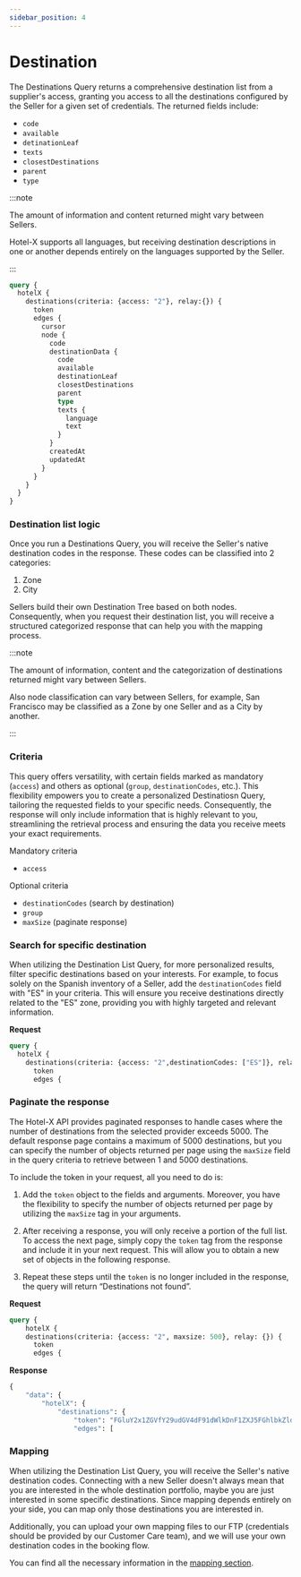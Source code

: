 ```yaml
---
sidebar_position: 4
---
```


# Destination

The Destinations Query returns a comprehensive destination list from a supplier's access, granting you access to all the destinations configured by the Seller for a given set of credentials. The returned fields include:

* `code`
* `available`
* `detinationLeaf`
* `texts` 
* `closestDestinations`
* `parent`
* `type`

:::note

The amount of information and content returned might vary between Sellers.

Hotel-X supports all languages, but receiving destination descriptions in one or another depends entirely on the languages supported by the Seller.

:::

```graphql
query {
  hotelX {
    destinations(criteria: {access: "2"}, relay:{}) {
      token
      edges {
        cursor
        node {
          code
          destinationData {
            code
            available
            destinationLeaf
            closestDestinations
            parent
            type
            texts {
              language
              text
            }
          }
          createdAt
          updatedAt
        }
      }
    }
  }
}
```

### Destination list logic

Once you run a Destinations Query, you will receive the Seller's native destination codes in the response. These codes can be classified into 2 categories:

1. Zone
2. City

Sellers build their own Destination Tree based on both nodes. Consequently, when you request their destination list, you will receive a structured categorized response that can help you with the mapping process.

:::note

The amount of information, content and the categorization of destinations returned might vary between Sellers.

Also node classification can vary between Sellers, for example, San Francisco may be classified as a Zone by one Seller and as a City by another.

:::

### Criteria  

This query offers versatility, with certain fields marked as mandatory (`access`) and others as optional (`group`, `destinationCodes`, etc.). This flexibility empowers you to create a personalized Destinatiosn Query, tailoring the requested fields to your specific needs. Consequently, the response will only include information that is highly relevant to you, streamlining the retrieval process and ensuring the data you receive meets your exact requirements.

Mandatory criteria
* `access`

Optional criteria
* `destinationCodes` (search by destination)
* `group`
* `maxSize` (paginate response)

### Search for specific destination

When utilizing the Destination List Query, for more personalized results, filter specific destinations based on your interests. For example, to focus solely on the Spanish inventory of a Seller, add the `destinationCodes` field with "ES" in your criteria. This will ensure you receive destinations directly related to the "ES" zone, providing you with highly targeted and relevant information.

**Request**

```graphql
query {
  hotelX {
    destinations(criteria: {access: "2",destinationCodes: ["ES"]}, relay:{}) {
      token
      edges {
```

### Paginate the response

The Hotel-X API provides paginated responses to handle cases where the number of destinations from the selected provider exceeds 5000. The default response page contains a maximum of 5000 destinations, but you can specify the number of objects returned per page using the `maxSize` field in the query criteria to retrieve between 1 and 5000 destinations.

To include the token in your request, all you need to do is:

1. Add the `token` object to the fields and arguments. Moreover, you have the flexibility to specify the number of objects returned per page by utilizing the `maxSize` tag in your arguments.

2. After receiving a response, you will only receive a portion of the full list. To access the next page, simply copy the `token` tag from the response and include it in your next request. This will allow you to obtain a new set of objects in the following response.

3. Repeat these steps until the `token` is no longer included in the response, the query will return “Destinations not found”.

**Request**

```graphql
query {
    hotelX {
    destinations(criteria: {access: "2", maxsize: 500}, relay: {}) {
      token
      edges {
```

**Response**

```graphql
{
	"data": {
		"hotelX": {
			"destinations": {
				"token": "FGluY2x1ZGVfY29udGV4dF91dWlkDnF1ZXJ5FGhlbkZldGNoAhZMN2w2SlZYaVNaaXhYeXHwdm1GWjlBAAAAAATLRLQWeXZ3cU12MkpSbTY3WkF6QzJraWJWZxZFX3NZYkQ1UFN6fWFaQjlXMXBSbmhBAAAAABCavEoWWFltUDMwVXRUT0ctUWY5Y3FDX39vQQ==",,
				"edges": [
```

### Mapping

When utilizing the Destination List Query, you will receive the Seller's native destination codes. Connecting with a new Seller doesn't always mean that you are interested in the whole destination portfolio, maybe you are just interested in some specific destinations. Since mapping depends entirely on your side, you can map only those destinations you are interested in.

Additionally, you can upload your own mapping files to our FTP (credentials should be provided by our Customer Care team), and we will use your own destination codes in the booking flow.

You can find all the necessary information in the [mapping section](../plugins/mapping.mdx).